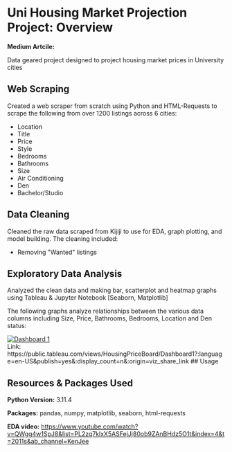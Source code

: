 # Uni Housing Market Projection Project: Overview
**Medium Artcile:**

Data geared project designed to project housing market prices in University cities

## Web Scraping
Created a web scraper from scratch using Python and HTML-Requests to scrape the following from over 1200 listings across 6 cities:
*  Location
*  Title
*  Price
*  Style
*  Bedrooms
*  Bathrooms
*  Size
*  Air Conditioning
*  Den
*  Bachelor/Studio

## Data Cleaning
Cleaned the raw data scraped from Kijiji to use for EDA, graph plotting, and model building. The cleaning included:

*  Removing "Wanted" listings

## Exploratory Data Analysis
Analyzed the clean data and making bar, scatterplot and heatmap graphs using Tableau & Jupyter Notebook [Seaborn, Matplotlib]

The following graphs analyze relationships between the various data columns including Size, Price, Bathrooms, Bedrooms, Location and Den status:
<div class='tableauPlaceholder' id='viz1706467624091' style='position: relative'><noscript><a href='#'><img alt='Dashboard 1 ' src='https:&#47;&#47;public.tableau.com&#47;static&#47;images&#47;Ho&#47;HousingPriceBoard&#47;Dashboard1&#47;1_rss.png' style='border: none' /></a></noscript><object class='tableauViz'  style='display:none;'><param name='host_url' value='https%3A%2F%2Fpublic.tableau.com%2F' /> <param name='embed_code_version' value='3' /> <param name='site_root' value='' /><param name='name' value='HousingPriceBoard&#47;Dashboard1' /><param name='tabs' value='no' /><param name='toolbar' value='yes' /><param name='static_image' value='https:&#47;&#47;public.tableau.com&#47;static&#47;images&#47;Ho&#47;HousingPriceBoard&#47;Dashboard1&#47;1.png' /> <param name='animate_transition' value='yes' /><param name='display_static_image' value='yes' /><param name='display_spinner' value='yes' /><param name='display_overlay' value='yes' /><param name='display_count' value='yes' /><param name='language' value='en-US' /><param name='filter' value='publish=yes' /></object></div>                
Link: https://public.tableau.com/views/HousingPriceBoard/Dashboard1?:language=en-US&publish=yes&:display_count=n&:origin=viz_share_link 
## Usage 

## Resources & Packages Used
**Python Version:** 3.11.4

**Packages:** pandas, numpy, matplotlib, seaborn, html-requests 

**EDA video:** https://www.youtube.com/watch?v=QWgg4w1SpJ8&list=PL2zq7klxX5ASFejJj80ob9ZAnBHdz5O1t&index=4&t=2011s&ab_channel=KenJee




